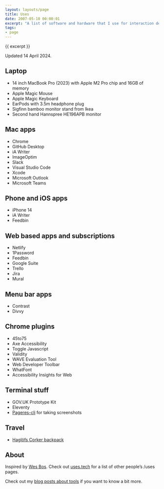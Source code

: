 ```yaml
---
layout: layouts/page
title: Uses
date: 2007-05-10 00:00:01
excerpt: "A list of software and hardware that I use for interaction design."
tags:
- page
---
```


{{ excerpt }}

Updated 14 April 2024.

## Laptop

- 14 inch MacBook Pro (2023) with Apple M2 Pro chip and 16GB of memory
- Apple Magic Mouse
- Apple Magic Keyboard
- EarPods with 3.5m headphone plug
- Sigfinn bamboo monitor stand from Ikea
- Second hand Hannspree HE196APB monitor

## Mac apps

- Chrome
- GitHub Desktop
- iA Writer
- ImageOptim
- Slack
- Visual Studio Code
- Xcode
- Microsoft Outlook
- Microsoft Teams

## Phone and iOS apps

- iPhone 14
- iA Writer
- Feedbin

## Web based apps and subscriptions

- Netlify
- 1Password
- Feedbin
- Google Suite
- Trello
- Jira
- Mural

## Menu bar apps

- Contrast
- Divvy

## Chrome plugins

- 45to75
- Axe Accessibility
- Toggle Javascript
- Validity
- WAVE Evaluation Tool
- Web Developer Toolbar
- WhatFont
- Accessibility Insights for Web

## Terminal stuff

- GOV.UK Prototype Kit
- Eleventy
- [Pageres-cli](https://github.com/sindresorhus/pageres-cli) for taking screenshots

## Travel

- [Haglöfs Corker backpack](https://www.haglofs.com/en/men/backpacks-bags-men/backpacks-bags-daypacks-laptop-backpacks-men/corker-20-3381572C5)

## About

Inspired by [Wes Bos](https://wesbos.com/). Check out [uses.tech](https://uses.tech/) for a list of other people’s /uses pages.

Check out my [blog posts about tools](/blog/category/tools/) if you want to know a bit more.